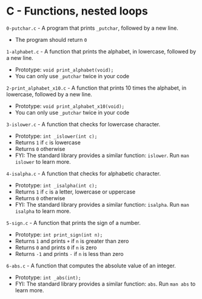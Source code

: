 # C - Functions, nested loops

`0-putchar.c` - A program that prints `_putchar`, followed by a new line.
- The program should return `0`

`1-alphabet.c` - A function that prints the alphabet, in lowercase, followed by a new line.
- Prototype: `void print_alphabet(void);`
- You can only use `_putchar` twice in your code

`2-print_alphabet_x10.c` - A function that prints 10 times the alphabet, in lowercase, followed by a new line.
- Prototype: `void print_alphabet_x10(void);`
- You can only use `_putchar` twice in your code

`3-islower.c` - A function that checks for lowercase character.
- Prototype: `int _islower(int c);`
- Returns `1` if `c` is lowercase
- Returns `0` otherwise
- FYI: The standard library provides a similar function: `islower`. Run `man islower` to learn more.

`4-isalpha.c` - A function that checks for alphabetic character.
- Prototype: `int _isalpha(int c);`
- Returns `1` if `c` is a letter, lowercase or uppercase
- Returns `0` otherwise
- FYI: The standard library provides a similar function: `isalpha`. Run `man isalpha` to learn more.

`5-sign.c` - A function that prints the sign of a number.
- Prototype: `int print_sign(int n);`
- Returns `1` and prints `+` if `n` is greater than zero
- Returns `0` and prints `0` if `n` is zero
- Returns `-1` and prints `-` if `n` is less than zero

`6-abs.c` - A function that computes the absolute value of an integer.
- Prototype: `int _abs(int);`
- FYI: The standard library provides a similar function: `abs`. Run `man abs` to learn more.
